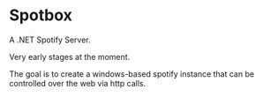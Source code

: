 Spotbox
=======

A .NET Spotify Server.

Very early stages at the moment.

The goal is to create a windows-based spotify instance that can be controlled over the web via http calls.


